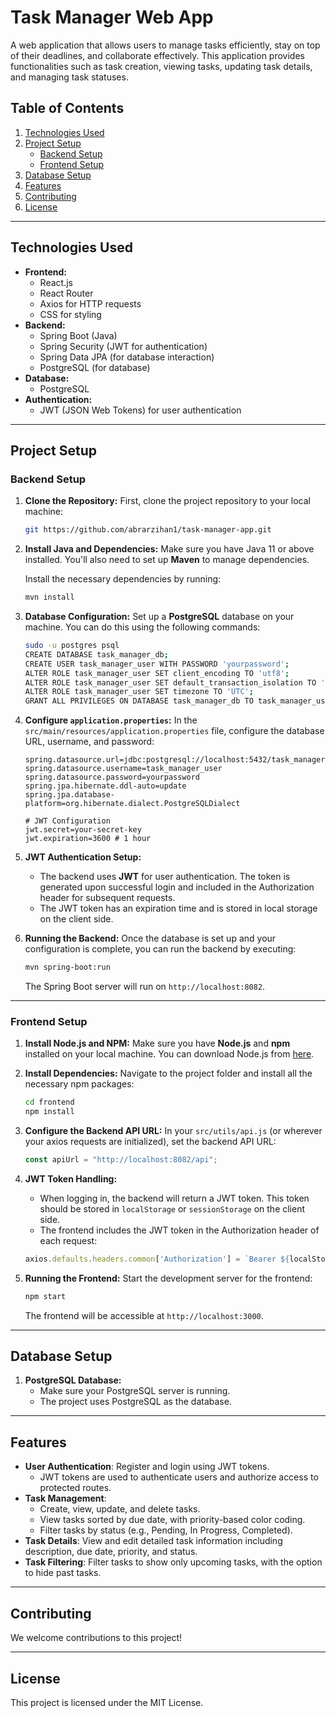 # Task Manager Web App

A web application that allows users to manage tasks efficiently, stay on top of their deadlines, and collaborate effectively. This application provides functionalities such as task creation, viewing tasks, updating task details, and managing task statuses.

## Table of Contents
1. [Technologies Used](#technologies-used)
2. [Project Setup](#project-setup)
    - [Backend Setup](#backend-setup)
    - [Frontend Setup](#frontend-setup)
3. [Database Setup](#database-setup)
4. [Features](#features)
5. [Contributing](#contributing)
6. [License](#license)

---

## Technologies Used

- **Frontend:**
    - React.js
    - React Router
    - Axios for HTTP requests
    - CSS for styling
- **Backend:**
    - Spring Boot (Java)
    - Spring Security (JWT for authentication)
    - Spring Data JPA (for database interaction)
    - PostgreSQL (for database)
- **Database:**
    - PostgreSQL
- **Authentication:**
    - JWT (JSON Web Tokens) for user authentication

---

## Project Setup

### Backend Setup

1. **Clone the Repository:**
   First, clone the project repository to your local machine:
   ```bash
   git https://github.com/abrarzihan1/task-manager-app.git
   ```

2. **Install Java and Dependencies:**
   Make sure you have Java 11 or above installed. You'll also need to set up **Maven** to manage dependencies.

   Install the necessary dependencies by running:
   ```bash
   mvn install
   ```

3. **Database Configuration:**
   Set up a **PostgreSQL** database on your machine. You can do this using the following commands:
   ```bash
   sudo -u postgres psql
   CREATE DATABASE task_manager_db;
   CREATE USER task_manager_user WITH PASSWORD 'yourpassword';
   ALTER ROLE task_manager_user SET client_encoding TO 'utf8';
   ALTER ROLE task_manager_user SET default_transaction_isolation TO 'read committed';
   ALTER ROLE task_manager_user SET timezone TO 'UTC';
   GRANT ALL PRIVILEGES ON DATABASE task_manager_db TO task_manager_user;
   ```

4. **Configure `application.properties`:**
   In the `src/main/resources/application.properties` file, configure the database URL, username, and password:
   ```properties
   spring.datasource.url=jdbc:postgresql://localhost:5432/task_manager_db
   spring.datasource.username=task_manager_user
   spring.datasource.password=yourpassword
   spring.jpa.hibernate.ddl-auto=update
   spring.jpa.database-platform=org.hibernate.dialect.PostgreSQLDialect

   # JWT Configuration
   jwt.secret=your-secret-key
   jwt.expiration=3600 # 1 hour
   ```

5. **JWT Authentication Setup:**
    - The backend uses **JWT** for user authentication. The token is generated upon successful login and included in the Authorization header for subsequent requests.
    - The JWT token has an expiration time and is stored in local storage on the client side.

6. **Running the Backend:**
   Once the database is set up and your configuration is complete, you can run the backend by executing:
   ```bash
   mvn spring-boot:run
   ```

   The Spring Boot server will run on `http://localhost:8082`.

---

### Frontend Setup

1. **Install Node.js and NPM:**
   Make sure you have **Node.js** and **npm** installed on your local machine. You can download Node.js from [here](https://nodejs.org/).

2. **Install Dependencies:**
   Navigate to the project folder and install all the necessary npm packages:
   ```bash
   cd frontend
   npm install
   ```

3. **Configure the Backend API URL:**
   In your `src/utils/api.js` (or wherever your axios requests are initialized), set the backend API URL:
   ```javascript
   const apiUrl = "http://localhost:8082/api";
   ```

4. **JWT Token Handling:**
    - When logging in, the backend will return a JWT token. This token should be stored in `localStorage` or `sessionStorage` on the client side.
    - The frontend includes the JWT token in the Authorization header of each request:
   ```javascript
   axios.defaults.headers.common['Authorization'] = `Bearer ${localStorage.getItem('token')}`;
   ```

5. **Running the Frontend:**
   Start the development server for the frontend:
   ```bash
   npm start
   ```

   The frontend will be accessible at `http://localhost:3000`.

---

## Database Setup

1. **PostgreSQL Database:**
    - Make sure your PostgreSQL server is running.
    - The project uses PostgreSQL as the database.


---

## Features

- **User Authentication**: Register and login using JWT tokens.
    - JWT tokens are used to authenticate users and authorize access to protected routes.
- **Task Management**:
    - Create, view, update, and delete tasks.
    - View tasks sorted by due date, with priority-based color coding.
    - Filter tasks by status (e.g., Pending, In Progress, Completed).
- **Task Details**: View and edit detailed task information including description, due date, priority, and status.
- **Task Filtering**: Filter tasks to show only upcoming tasks, with the option to hide past tasks.

---

## Contributing

We welcome contributions to this project!

---

## License

This project is licensed under the MIT License.

